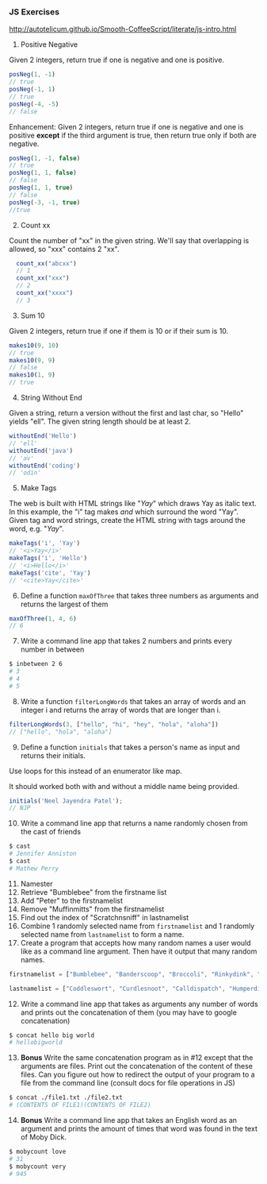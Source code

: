 ### JS Exercises

http://autotelicum.github.io/Smooth-CoffeeScript/literate/js-intro.html

1. Positive Negative

  Given 2 integers, return true if one is negative and one is positive.

  ```javascript
  posNeg(1, -1)
  // true
  posNeg(-1, 1)
  // true
  posNeg(-4, -5)
  // false
  ```

  Enhancement: Given 2 integers, return true if one is negative and one is positive **except** if the third argument is true, then return true only if both are negative.

  ```javascript
  posNeg(1, -1, false)
  // true
  posNeg(1, 1, false)
  // false
  posNeg(1, 1, true)
  // false
  posNeg(-3, -1, true)
  //true
  ```

2. Count xx

  Count the number of "xx" in the given string. We'll say that overlapping is allowed, so "xxx" contains 2 "xx".

  ```javascript
    count_xx("abcxx")
    // 1
    count_xx("xxx")
    // 2
    count_xx("xxxx")
    // 3
  ```

3. Sum 10

  Given 2 integers, return true if one if them is 10 or if their sum is 10.

  ```javascript
  makes10(9, 10)
  // true
  makes10(9, 9)
  // false
  makes10(1, 9)
  // true
  ```

4. String Without End


  Given a string, return a version without the first and last char, so "Hello" yields "ell". The given string length should be at least 2.


  ```javascript
  withoutEnd('Hello')
  // 'ell'
  withoutEnd('java')
  // 'av'
  withoutEnd('coding')
  // 'odin'
  ```

5. Make Tags

  The web is built with HTML strings like "<i>Yay</i>" which draws Yay as italic text. In this example, the "i" tag makes <i> and </i> which surround the word "Yay". Given tag and word strings, create the HTML string with tags around the word, e.g. "<i>Yay</i>".

  ```javascript
  makeTags('i', 'Yay')
  // '<i>Yay</i>'
  makeTags('i', 'Hello')
  // '<i>Hello</i>'
  makeTags('cite', 'Yay')
  // '<cite>Yay</cite>'
  ```

6. Define a function `maxOfThree` that takes three numbers as arguments and returns the largest of them

  ```javascript
  maxOfThree(1, 4, 6)
  // 6
  ```

7. Write a command line app that takes 2 numbers and prints every number in between

  ```bash
  $ inbetween 2 6
  # 3
  # 4
  # 5
  ```

8. Write a function `filterLongWords` that takes an array of words and an integer i and returns the array of words that are longer than i.

  ```javascript
  filterLongWords(3, ["hello", "hi", "hey", "hola", "aloha"])
  // ["hello", "hola", "aloha"]
  ```

9. Define a function `initials` that takes a person's name as input and returns their initials.

  Use loops for this instead of an enumerator like map.

  It should worked both with and without a middle name being provided.

  ```javascript
  initials('Neel Jayendra Patel');
  // NJP
  ```

10. Write a command line app that returns a name randomly chosen from the cast of friends

  ```bash
  $ cast
  # Jennifer Anniston
  $ cast
  # Mathew Perry
  ```

11. Namester
  1. Retrieve "Bumblebee" from the firstname list
  2. Add "Peter" to the firstnamelist
  3. Remove "Muffinmitts" from the firstnamelist
  4. Find out the index of "Scratchnsniff" in lastnamelist
  5. Combine 1 randomly selected name from `firstnamelist` and 1 randomly selected name from `lastnamelist` to form a name.
  6. Create a program that accepts how many random names a user would like as a command line argument. Then have it output that many random names.

  ```javascript
  firstnamelist = ["Bumblebee", "Banderscoop", "Broccoli", "Rinkydink", "Bombadil", "Boilerduck", "Bandicoot", "Fragglerock", "Muffinmitts", "Crumplesack", "Congleton", "Blubberbrains", "Buffalo", "Benadryl", "Butterfree", "Burberry", "Whippersnatch", "Buttermilk", "Beezlebub", "Budapest", "Boilerdang", "Blubberwhale", "Bumberstump", "Bulbasaur", "Cogglesnatch", "Liverswort", "Bodybuild", "Johnnycash", "Burgerking", "Bonaparte", "Bunsenburner", "Billiardball", "Baseballmitt", "Blubberbett", "Baseballbat", "Rumblesack", "Barister", "Danglerack", "Rinkydink", "Bombadil", "Honkytonk", "Billyray", "Bumbleshack", "Snorkeldink", "Anglerfish", "Beetlejuice", "Bedlington", "Bandicoot", "Boobytrap", "Bentobox", "Pallettown", "Wimbledon", "Hairyhog", "Buttercup", "Blasphemy", "Syphilis", "Snorkeldink", "Brandenburg", "Barbituate", "Snozzlebert", "Tiddleywomp", "Bouillabaisse", "Wellington", "Benetton", "Bendandsnap", "Timothy", "Brewery", "Bentobox", "Brandybuck"];

  lastnamelist = ["Coddleswort", "Curdlesnoot", "Calldispatch", "Humperdinck", "Rivendell", "Cuttlefish", "Lingerie", "Vegemite", "Ampersand", "Cumberbund", "Candycrush", "Clombyclomp", "Cragglethatch", "Nottinghill", "Cabbagepatch", "Camouflage","Creamsicle", "Curdlemilk", "Upperclass", "Frumblesnatch", "Crumplehorn", "Talisman", "Candlestick", "Chesterfield", "Bumbersplat", "Scratchnsniff", "Snugglesnatch", "Charizard", "Carrotstick", "Cumbertoot", "Crackerknack", "Crucifix", "Cuckatoo", "Crackletot", "Collywog", "Gigglesnort", "Capncrunch", "Covergirl", "Cumbersnatch", "Countryside","Coggleswort", "Splishnsplash", "Copperwire", "Animorph", "Curdledmilk", "Cheddarcheese", "Cottagecheese", "Crumplehorn", "Snickersbar", "Banglesnatch", "Stinkyrash", "Camelhump", "Chickenbroth", "Concubine", "Candygram", "Moldyspore", "Chuckecheese", "Cankersore", "Crimpysnitch", "Wafflesmack", "Chowderpants", "Toodlesnoot", "Clavichord", "Cuckooclock", "Oxfordshire", "Cumbersome", "Chickenstrips", "Battleship", "Commonwealth", "Cunningsnatch", "Custardbath", "Kryptonite"]
  ```
  
12. Write a command line app that takes as arguments any number of words and prints out the concatenation of them (you may have to google concatenation)

  ```bash
  $ concat hello big world
  # hellobigworld
  ```

13. **Bonus** Write the same concatenation program as in #12 except that the arguments are files. Print out the concatenation of the content of these files. Can you figure out how to redirect the output of your program to a file from the command line (consult docs for file operations in JS)

  ```bash
  $ concat ./file1.txt ./file2.txt
  # (CONTENTS OF FILE1)(CONTENTS OF FILE2)
  ```

14. **Bonus** Write a command line app that takes an English word as an argument and prints the amount of times that word was found in the text of Moby Dick.

  ```bash
  $ mobycount love
  # 31
  $ mobycount very
  # 945
  ```